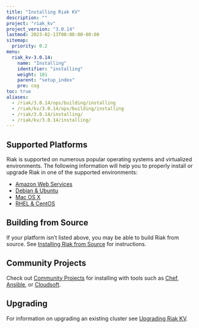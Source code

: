 ```yaml
---
title: "Installing Riak KV"
description: ""
project: "riak_kv"
project_version: "3.0.14"
lastmod: 2023-02-13T00:00:00-00:00
sitemap:
  priority: 0.2
menu:
  riak_kv-3.0.14:
    name: "Installing"
    identifier: "installing"
    weight: 101
    parent: "setup_index"
    pre: cog
toc: true
aliases:
  - /riak/3.0.14/ops/building/installing
  - /riak/kv/3.0.14/ops/building/installing
  - /riak/3.0.14/installing/
  - /riak/kv/3.0.14/installing/
---
```


[install aws]: {{<baseurl>}}riak/kv/3.0.14/setup/installing/amazon-web-services
[install debian & ubuntu]: {{<baseurl>}}riak/kv/3.0.14/setup/installing/debian-ubuntu
[install freebsd]: {{<baseurl>}}riak/kv/3.0.14/setup/installing/freebsd
[install mac osx]: {{<baseurl>}}riak/kv/3.0.14/setup/installing/mac-osx
[install rhel & centos]: {{<baseurl>}}riak/kv/3.0.14/setup/installing/rhel-centos
[install suse]: {{<baseurl>}}riak/kv/3.0.14/setup/installing/suse
[install windows azure]: {{<baseurl>}}riak/kv/3.0.14/setup/installing/windows-azure
[install source index]: {{<baseurl>}}riak/kv/3.0.14/setup/installing/source
[community projects]: {{<baseurl>}}community/projects
[upgrade index]: {{<baseurl>}}riak/kv/3.0.14/setup/upgrading

## Supported Platforms

Riak is supported on numerous popular operating systems and virtualized
environments. The following information will help you to
properly install or upgrade Riak in one of the supported environments:

  * [Amazon Web Services][install aws]
  * [Debian & Ubuntu][install debian & ubuntu]
  * [Mac OS X][install mac osx]
  * [RHEL & CentOS][install rhel & centos]

## Building from Source

If your platform isn’t listed above, you may be able to build Riak from source. See [Installing Riak from Source][install source index] for instructions.

## Community Projects

Check out [Community Projects][community projects] for installing with tools such as [Chef](https://www.chef.io/chef/), [Ansible](http://www.ansible.com/), or [Cloudsoft](http://www.cloudsoftcorp.com/).

## Upgrading

For information on upgrading an existing cluster see [Upgrading Riak KV][upgrade index].


